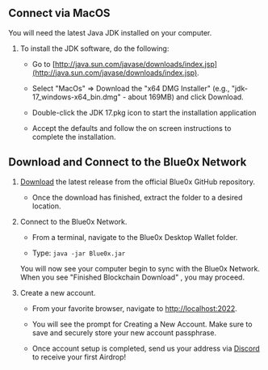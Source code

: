 ## **Connect via MacOS** ##

You will need the latest Java JDK installed on your computer.

1. To install the JDK software, do the following:

     - Go to  [http://java.sun.com/javase/downloads/index.jsp](http://java.sun.com/javase/downloads/index.jsp).

     - Select "MacOs" ⇒ Download the "x64 DMG Installer" (e.g., "jdk-17_windows-x64_bin.dmg" - about 169MB) and click Download.

     - Double-click the JDK 17.pkg icon to start the installation application

     - Accept the defaults and follow the on screen instructions to complete the installation.
     
     
## Download and Connect to the Blue0x Network

1. [Download](https://github.com/theBlue0x/desktop-wallet/releases/download/Blue0x-Desktop-Wallet-v1.12.2/Blue0x-Desktop-Wallet-v1.12.2.zip) the latest release from the official Blue0x GitHub repository.

	- Once the download has finished, extract the folder to a desired location.
  
2. Connect to the Blue0x Network.

	- From a terminal, navigate to the Blue0x Desktop Wallet folder. 
	
	- Type: `java -jar Blue0x.jar`
	
	You will now see your computer begin to sync with the Blue0x Network. When you see "Finished Blockchain Download" , you may proceed.
	
3. Create a new account.

	- From your favorite browser, navigate to [http://localhost:2022](http://localhost:2022).
  
	- You will see the prompt for Creating a New Account.  Make sure to save and securely store your new account passphrase.
	
	- Once account setup is completed, send us your address via [Discord](https://discord.gg/EbBWRSPW63) to receive your first Airdrop!
	
